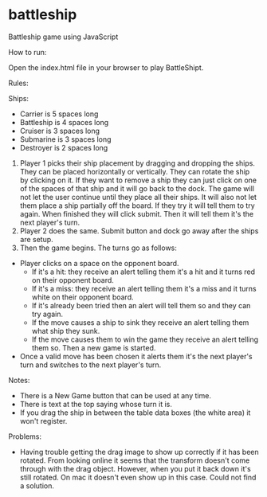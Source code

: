 # battleship
Battleship game using JavaScript

How to run:

Open the index.html file in your browser to play BattleShipt.

Rules:

 Ships:
  - Carrier is 5 spaces long
  - Battleship is 4 spaces long
  - Cruiser is 3 spaces long
  - Submarine is 3 spaces long
  - Destroyer is 2 spaces long

1. Player 1 picks their ship placement by dragging and dropping the ships. They can be placed horizontally or vertically. They can rotate the ship by clicking on it. If they want to remove a ship they can just click on one of the spaces of that ship and it will go back to the dock. The game will not let the user continue until they place all their ships. It will also not let them place a ship partially off the board. If they try it will tell them to try again. When finished they will click submit. Then it will tell them it's the next player's turn.
2. Player 2 does the same. Submit button and dock go away after the ships are setup. 
3. Then the game begins. The turns go as follows:
  - Player clicks on a space on the opponent board.
    - If it's a hit: they receive an alert telling them it's a hit and it turns red on their opponent board.
    - If it's a miss: they receive an alert telling them it's a miss and it turns white on their opponent board.
    - If it's already been tried then an alert will tell them so and they can try again.
    - If the move causes a ship to sink they receive an alert telling them what ship they sunk. 
    - If the move causes them to win the game they receive an alert telling them so. Then a new game is started.
  - Once a valid move has been chosen it alerts them it's the next player's turn and switches to the next player's turn.

Notes:

- There is a New Game button that can be used at any time. 
- There is text at the top saying whose turn it is.
- If you drag the ship in between the table data boxes (the white area) it won't register.

Problems:

- Having trouble getting the drag image to show up correctly if it has been rotated. From looking online it seems that the transform doesn't come through with the drag object. However, when you put it back down it's still rotated. On mac it doesn't even show up in this case. Could not find a solution.




